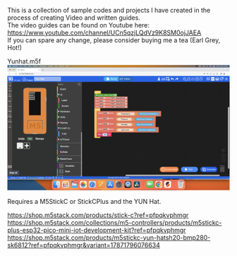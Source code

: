This is a collection of sample codes and projects I have created in the process of creating Video and written guides.<br>
The video guides can be found on Youtube here: https://www.youtube.com/channel/UCn5qzjLQdVz9K8SM0ojJAEA<br>
If you can spare any change, please consider buying me a tea (Earl Grey, Hot!)<br>


Yunhat.m5f
<img src="Images/Screenshot 2023-09-24 at 08.42.56.png">

Requires a M5StickC or StickCPlus and the YUN Hat.<br>

https://shop.m5stack.com/products/stick-c?ref=pfpqkvphmgr<br>
https://shop.m5stack.com/collections/m5-controllers/products/m5stickc-plus-esp32-pico-mini-iot-development-kit?ref=pfpqkvphmgr<br>
https://shop.m5stack.com/products/m5stickc-yun-hatsh20-bmp280-sk6812?ref=pfpqkvphmgr&variant=17871796076634<br>

